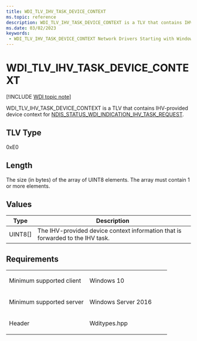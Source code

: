 ```yaml
---
title: WDI_TLV_IHV_TASK_DEVICE_CONTEXT
ms.topic: reference
description: WDI_TLV_IHV_TASK_DEVICE_CONTEXT is a TLV that contains IHV-provided device context for NDIS_STATUS_WDI_INDICATION_IHV_TASK_REQUEST.
ms.date: 03/02/2023
keywords:
 - WDI_TLV_IHV_TASK_DEVICE_CONTEXT Network Drivers Starting with Windows Vista
---
```


# WDI\_TLV\_IHV\_TASK\_DEVICE\_CONTEXT

[!INCLUDE [WDI topic note](../includes/wdi-version-warning.md)]


WDI\_TLV\_IHV\_TASK\_DEVICE\_CONTEXT is a TLV that contains IHV-provided device context for [NDIS\_STATUS\_WDI\_INDICATION\_IHV\_TASK\_REQUEST](./ndis-status-wdi-indication-ihv-task-request.md).

## TLV Type


0xE0

## Length


The size (in bytes) of the array of UINT8 elements. The array must contain 1 or more elements.

## Values


| Type      | Description                                                                    |
|-----------|--------------------------------------------------------------------------------|
| UINT8\[\] | The IHV-provided device context information that is forwarded to the IHV task. |

 

## Requirements

<table>
<colgroup>
<col width="50%" />
<col width="50%" />
</colgroup>
<tbody>
<tr class="odd">
<td><p>Minimum supported client</p></td>
<td><p>Windows 10</p></td>
</tr>
<tr class="even">
<td><p>Minimum supported server</p></td>
<td><p>Windows Server 2016</p></td>
</tr>
<tr class="odd">
<td><p>Header</p></td>
<td>Wditypes.hpp</td>
</tr>
</tbody>
</table>

 


